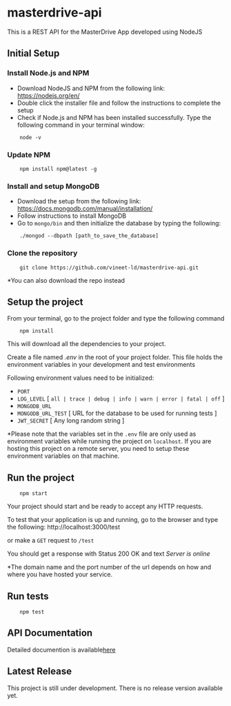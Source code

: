 # masterdrive-api

This is a REST API for the MasterDrive App developed using NodeJS

## Initial Setup

### Install Node.js and NPM

* Download NodeJS and NPM from the following link: https://nodejs.org/en/
* Double click the installer file and follow the instructions to complete the setup
* Check if Node.js and NPM has been installed successfully. Type the following command in your terminal window:
```
    node -v
```

### Update NPM
```
    npm install npm@latest -g
```

### Install and setup MongoDB

* Download the setup from the following link: https://docs.mongodb.com/manual/installation/
* Follow instructions to install MongoDB
* Go to `mongo/bin` and then initialize the database by typing the following:
```
    ./mongod --dbpath [path_to_save_the_database]
```


### Clone the repository
```
    git clone https://github.com/vineet-ld/masterdrive-api.git
```
*You can also download the repo instead

## Setup the project

From your terminal, go to the project folder and type the following command
```
    npm install
```
This will download all the dependencies to your project.

Create a file named *.env* in the root of your project folder. This file holds the environment variables
in your development and test environments

Following environment values need to be initialized:
* `PORT`
* `LOG_LEVEL`  [ `all | trace | debug | info | warn | error | fatal | off` ]
* `MONGODB_URL` 
* `MONGODB_URL_TEST` [ URL for the database to be used for running tests ]
* `JWT_SECRET` [ Any long random string ]

*Please note that the variables set in the `.env` file are only used as environment variables while running the project on `localhost`. If you are hosting this project on a remote server, you need to setup these environment variables on that machine.


## Run the project

```
    npm start
```
Your project should start and be ready to accept any HTTP requests. 

To test that your application is up and running, go to the browser and type the following:
http://localhost:3000/test

or make a `GET` request to `/test`

You should get a response with Status 200 OK and text *Server is online*

*The domain name and the port number of the url depends on how and where you have hosted your service.

## Run tests
```
    npm test
```

## API Documentation

Detailed documention is available[here]

[here]: https://github.com/vineet-ld/masterdrive-api/wiki/API-Documentation

## Latest Release

This project is still under development. There is no release version available yet.